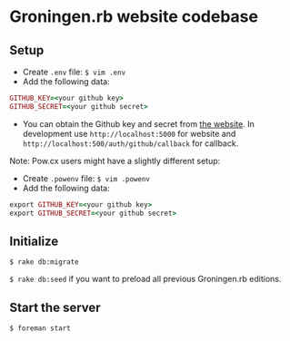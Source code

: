 # Groningen.rb website codebase


## Setup

* Create `.env` file: `$ vim .env`
* Add the following data:

```ruby
GITHUB_KEY=<your github key>
GITHUB_SECRET=<your github secret>
```

* You can obtain the Github key and secret from [the website](https://github.com/settings/applications/new). In development use `http://localhost:5000` for website and `http://localhost:500/auth/github/callback` for callback.

Note: Pow.cx users might have a slightly different setup:

* Create `.powenv` file: `$ vim .powenv`
* Add the following data:

```ruby
export GITHUB_KEY=<your github key>
export GITHUB_SECRET=<your github secret>
```



## Initialize

`$ rake db:migrate`

`$ rake db:seed` if you want to preload all previous Groningen.rb editions.


## Start the server

`$ foreman start`